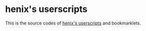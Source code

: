 # henix's userscripts

This is the source codes of [henix's userscripts](https://greasyfork.org/users/1159-henix) and bookmarklets.
